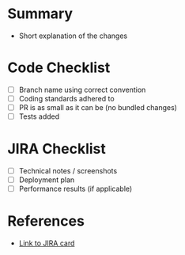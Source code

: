 # Summary
- Short explanation of the changes

# Code Checklist
- [ ] Branch name using correct convention
- [ ] Coding standards adhered to
- [ ] PR is as small as it can be (no bundled changes)
- [ ] Tests added

# JIRA Checklist
- [ ] Technical notes / screenshots
- [ ] Deployment plan
- [ ] Performance results (if applicable)

# References
- [Link to JIRA card](https://homelyau.atlassian.net/browse/??-???)
